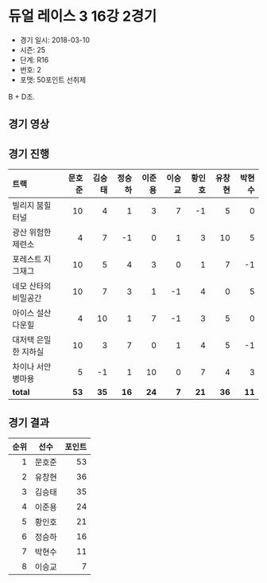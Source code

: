 # 듀얼 레이스 3 16강 2경기

- 경기 일시: 2018-03-10
- 시즌: 25
- 단계: R16
- 번호: 2
- 포맷: 50포인트 선취제



B + D조.

## 경기 영상
## 경기 진행

| 트랙 | 문호준 | 김승태 | 정승하 | 이준용 | 이승교 | 황인호 | 유창현 | 박현수 |
|:---|---:|---:|---:|---:|---:|---:|---:|---:|
| 빌리지 붐힐터널 | 10 | 4 | 1 | 3 | 7 | -1 | 5 | 0 |
| 광산 위험한 제련소 | 4 | 7 | -1 | 0 | 1 | 3 | 10 | 5 |
| 포레스트 지그재그 | 10 | 5 | 4 | 3 | 0 | 1 | 7 | -1 |
| 네모 산타의 비밀공간 | 10 | 7 | 3 | 1 | -1 | 4 | 0 | 5 |
| 아이스 설산 다운힐 | 4 | 10 | 1 | 7 | -1 | 3 | 5 | 0 |
| 대저택 은밀한 지하실 | 10 | 3 | 7 | 0 | 1 | 4 | 5 | -1 |
| 차이나 서안 병마용 | 5 | -1 | 1 | 10 | 0 | 7 | 4 | 3 |
| __total__ | __53__ | __35__ | __16__ | __24__ | __7__ | __21__ | __36__ | __11__ |




## 경기 결과

| 순위 | 선수 | 포인트 |
|---:|:---:|---:|
| 1 | 문호준 | 53 |
| 2 | 유창현 | 36 |
| 3 | 김승태 | 35 |
| 4 | 이준용 | 24 |
| 5 | 황인호 | 21 |
| 6 | 정승하 | 16 |
| 7 | 박현수 | 11 |
| 8 | 이승교 | 7 |

